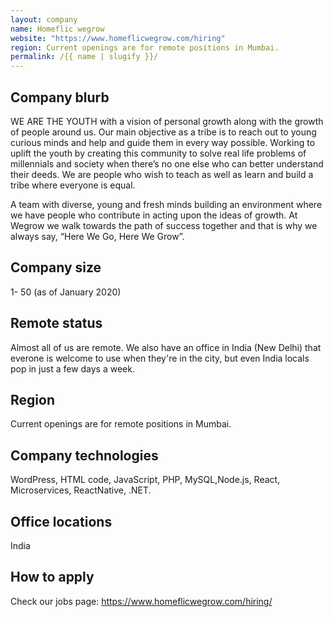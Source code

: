 ```yaml
---
layout: company
name: Homeflic wegrow
website: "https://www.homeflicwegrow.com/hiring"
region: Current openings are for remote positions in Mumbai.
permalink: /{{ name | slugify }}/
---
```


## Company blurb

WE ARE THE YOUTH with a vision of personal growth along with the growth of people around us. Our main objective as a tribe is to reach out to young curious minds and help and guide them in every way possible. Working to uplift the youth by creating this community to solve real life problems of millennials and society when there’s no one else who can better understand their deeds. We are people who wish to teach as well as learn and build a tribe where everyone is equal.

A team with diverse, young and fresh minds building an environment where we have people who contribute in acting upon the ideas of growth. At Wegrow we walk towards the path of success together and that is why we always say, “Here We Go, Here We Grow”.

## Company size

1- 50 (as of January 2020)

## Remote status

Almost all of us are remote. We also have an office in India (New Delhi) that everone is welcome to use when they're in the city, but even India locals pop in just a few days a week.

## Region

Current openings are for remote positions in Mumbai.

## Company technologies

WordPress, HTML code, JavaScript, PHP, MySQL,Node.js, React, Microservices, ReactNative, .NET.

## Office locations

India

## How to apply

Check our jobs page: https://www.homeflicwegrow.com/hiring/